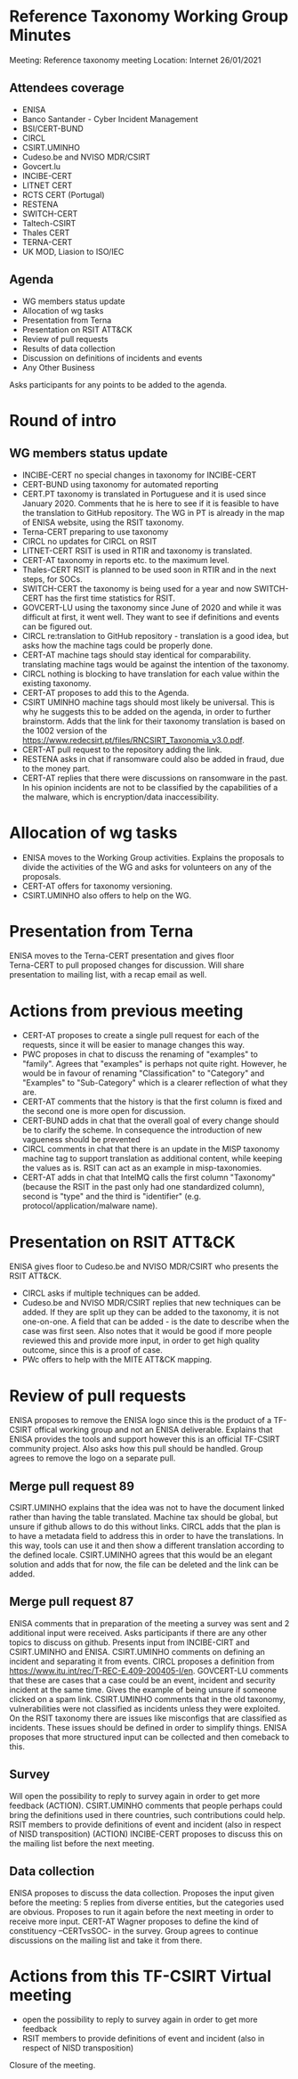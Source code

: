 # Reference Taxonomy Working Group Minutes

Meeting: Reference taxonomy meeting Location: Internet 26/01/2021

## Attendees coverage 
- ENISA  
- Banco Santander - Cyber Incident Management
- BSI/CERT-BUND
- CIRCL
- CSIRT.UMINHO
- Cudeso.be and NVISO MDR/CSIRT
- Govcert.lu
- INCIBE-CERT
- LITNET CERT
- RCTS CERT (Portugal)
- RESTENA
- SWITCH-CERT
- Taltech-CSIRT
- Thales CERT
- TERNA-CERT
- UK MOD, Liasion to ISO/IEC

 
## Agenda
- WG members status update
- Allocation of wg tasks
- Presentation from Terna
- Presentation on RSIT ATT&CK
- Review of pull requests
- Results of data collection
- Discussion on definitions of incidents and events
- Any Other Business

Asks participants for any points to be added to the agenda. 
# Round of intro

## WG members status update
- INCIBE-CERT   no special changes in taxonomy for INCIBE-CERT
- CERT-BUND   using taxonomy for automated reporting
- CERT.PT  taxonomy is translated in Portuguese and it is used since January 2020. Comments that he is here to see if it is feasible to have the translation to GitHub repository. The WG in PT is already in the map of ENISA website, using the RSIT taxonomy. 
- Terna-CERT preparing to use taxonomy
- CIRCL no updates for CIRCL on RSIT
- LITNET-CERT RSIT is used in RTIR and taxonomy is translated.
- CERT-AT  taxonomy in reports etc. to the maximum level.
- Thales-CERT   RSIT is planned to be used soon in RTIR and in the next steps, for SOCs. 
- SWITCH-CERT  the taxonomy is being used for a year and now SWITCH-CERT has the first time statistics for RSIT.
- GOVCERT-LU using the taxonomy since June of 2020 and while it was difficult at first, it went well. They want to see if definitions and events can be figured out.  
- CIRCL re:translation to GitHub repository - translation is a good idea, but asks how the machine tags could be properly done. 
- CERT-AT  machine tags should stay identical for comparability. translating machine tags would be against the intention of the taxonomy. 
- CIRCL  nothing is blocking to have translation for each value within the existing taxonomy. 
- CERT-AT  proposes to add this to the Agenda.
- CSIRT UMINHO  machine tags should most likely be universal. This is why he suggests this to be added on the agenda, in order to further brainstorm. Adds that the link for their taxonomy translation is based on the 1002 version of the https://www.redecsirt.pt/files/RNCSIRT_Taxonomia_v3.0.pdf.
- CERT-AT   pull request to the repository adding the link. 
- RESTENA asks in chat if ransomware could also be added in fraud, due to the money part. 
- CERT-AT  replies that there were discussions on ransomware in the past. In his opinion incidents are not to be classified by the capabilities of a the malware, which is encryption/data inaccessibility. 

# Allocation of wg tasks
- ENISA  moves to the Working Group activities. Explains the proposals to divide the activities of the WG and asks for volunteers on any of the proposals. 
- CERT-AT offers for taxonomy versioning.
- CSIRT.UMINHO also offers to help on the WG.

# Presentation from Terna
ENISA  moves to the Terna-CERT presentation and gives floor  
Terna-CERT to pull proposed changes for discussion. 
Will share presentation to mailing list, with a recap email as well. 
 
# Actions from previous meeting
- CERT-AT  proposes to create a single pull request for each of the requests, since it will be easier to manage changes this way. 
- PWC proposes in chat to discuss the renaming of "examples" to "family". Agrees that "examples" is perhaps not quite right. However, he would be in favour of renaming "Classification" to "Category" and "Examples" to "Sub-Category" which is a clearer reflection of what they are.
- CERT-AT  comments that the history is that the first column is fixed and the second one is more open for discussion. 
- CERT-BUND  adds in chat that the overall goal of every change should be to clarify the scheme. In consequence the introduction of new vagueness should be prevented
- CIRCL  comments in chat that there is an update in the MISP taxonomy machine tag to support translation as additional content, while keeping the values as is. RSIT can act as an example in misp-taxonomies.
- CERT-AT  adds in chat that IntelMQ calls the first column "Taxonomy" (because the RSIT in the past only had one standardized column), second is "type" and the third is "identifier" (e.g. protocol/application/malware name).

# Presentation on RSIT ATT&CK
ENISA  gives floor to Cudeso.be and NVISO MDR/CSIRT who presents the RSIT ATT&CK.
- CIRCL   asks if multiple techniques can be added. 
- Cudeso.be and NVISO MDR/CSIRT replies that new techniques can be added. If they are split up they can be added to the taxonomy, it is not one-on-one. A field that can be added - is the date to describe when the case was first seen. Also notes that it would be good if more people reviewed this and provide more input, in order to get high quality outcome, since this is a proof of case. 
- PWc offers to help with the MITE ATT&CK mapping. 

# Review of pull requests
ENISA proposes to remove the ENISA logo since this is the product of a TF-CSIRT offical working group and not an ENISA deliverable.
Explains that ENISA provides the tools and support however this is an official TF-CSIRT community project. Also asks how this pull should be handled. 
Group agrees to remove the logo on a separate pull.

## Merge pull request 89

CSIRT.UMINHO explains that the idea was not to have the document linked rather than having the table translated. Machine tax should be global, but unsure if github allows to do this without links. 
CIRCL adds that the plan is to have a metadata field to address this in order to have the translations. In this way, tools can use it and then show a different translation according to the defined locale. 
CSIRT.UMINHO agrees that this would be an elegant solution and adds that for now, the file can be deleted and the link can be added. 

## Merge pull request 87
ENISA comments that in preparation of the meeting a survey was sent and 2 additional input were received. Asks participants if there are any other topics to discuss on github.  Presents input from INCIBE-CIRT and CSIRT.UMINHO and ENISA. 
CSIRT.UMINHO comments on defining an incident and separating it from events. 
CIRCL  proposes a definition from https://www.itu.int/rec/T-REC-E.409-200405-I/en. 
GOVCERT-LU  comments that these are cases that a case could be an event, incident and security incident at the same time. Gives the example of being unsure if someone clicked on a spam link. 
CSIRT.UMINHO comments that in the old taxonomy, vulnerabilities were not classified as incidents unless they were exploited. On the RSIT taxonomy there are issues like misconfigs that are classified as incidents. These issues should be defined in order to simplify things. 
ENISA  proposes that more structured input can be collected and then comeback to this. 

## Survey
Will open the possibility to reply to survey again in order to get more feedback (ACTION).
CSIRT.UMINHO comments that people perhaps could bring the definitions used in there countries, such contributions could help. 
RSIT members to provide definitions of event and incident (also in respect of NISD transposition) (ACTION)
INCIBE-CERT proposes to discuss this on the mailing list before the next meeting. 

## Data collection
ENISA proposes to discuss the data collection. Proposes the input given before the meeting: 5 replies from diverse entities, but the categories used are obvious. Proposes to run it again before the next meeting in order to receive more input. 
CERT-AT Wagner proposes to define the kind of constituency –CERTvsSOC- in the survey.
Group agrees to continue discussions on the mailing list and take it from there. 


# Actions from this TF-CSIRT Virtual meeting 
- open the possibility to reply to survey again in order to get more feedback 
- RSIT members to provide definitions of event and incident (also in respect of NISD transposition)

Closure of the meeting. 






